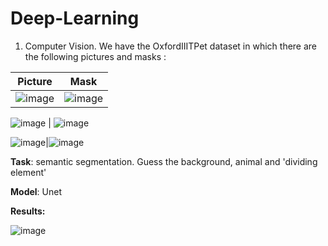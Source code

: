 # Deep-Learning


1. Computer Vision. We have the OxfordIIITPet dataset in which there are the following pictures and masks : 

Picture            |  Mask
:-------------------------:|:-------------------------:
![image](https://user-images.githubusercontent.com/84929000/215315718-3692faba-c4a2-48ba-b519-58ae9a623bd5.png)  |  ![image](https://user-images.githubusercontent.com/84929000/215316254-f20a3dfd-339c-4656-b79f-f59150cffbbb.png)


![image](https://user-images.githubusercontent.com/84929000/215315750-41baf247-7d05-4da4-b821-bd1970bd6496.png) |
![image](https://user-images.githubusercontent.com/84929000/215316272-e4457b2c-6e38-40cb-bbaf-d9b971b4d912.png)


![image](https://user-images.githubusercontent.com/84929000/215315836-51c8fa6f-ab34-4317-8e2a-f028e45a0dc2.png)|![image](https://user-images.githubusercontent.com/84929000/215316284-60c6ff76-d3b0-45e4-8bc5-e4691685cbea.png)


**Task**: semantic segmentation. Guess the background, animal and 'dividing element'

**Model**: Unet

**Results:**

![image](https://user-images.githubusercontent.com/84929000/215321341-55634f48-8216-404d-922c-8dc6860601d6.png)
